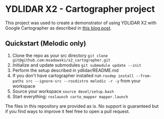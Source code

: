 # YDLIDAR X2 - Cartographer project

This project was used to create a demonstrator of using YDLIDAR X2 with Google Cartographer as described in [this blog post](https://msadowski.github.io/ydlidar-x2-review-ros-cartographer/).

## Quickstart (Melodic only)

1. Clone the repo as your src directory `git clone git@github.com:msadowski/x2_cartographer.git`
2. Initialize and update submodules `git submodule update --init`
3. Perform the setup described in ydlidar/README.md
4. If you don't have cartographer installed run `rosdep install --from-paths src --ignore-src --rosdistro melodic -r -y` from your workspace
5. Source your workspace `source devel/setup.bash`
6. Start everything: `roslaunch carto_mapper mapper.launch`

The files in this repository are provided as is. No support is guaranteed but if you find ways to improve it feel free to open a pull request.


